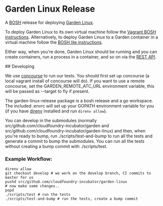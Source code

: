 # Garden Linux Release

A [BOSH](http://docs.cloudfoundry.org/bosh/) release for deploying [Garden Linux](https://github.com/cloudfoundry-incubator/garden-linux).

To deploy Garden Linux to its own virtual machine follow the [Vagrant BOSH instructions](docs/vagrant-bosh.md). Alternatively, to deploy Garden Linux to a Garden container in a virtual machine follow the [BOSH lite instructions](docs/bosh-lite.md).

Either way, when you're done, Garden Linux should be running and you can create containers, run a process in a container, and so on via the [REST API](https://github.com/cloudfoundry-incubator/garden#rest-api).

## Developing

We use [concourse](http://github.com/concourse/concourse) to run our tests. You should first set up concourse (a local vagrant install of concourse will do). If you want to use a remote concourse, set the GARDEN_REMOTE_ATC_URL environment variable, this will be passed as --target to fly if present.

The garden-linux-release package is a bosh release and a go workspace. The included .envrc will set up your GOPATH environment variable for you (if you have [direnv](https://github.com/direnv/direnv) installed and run `direnv allow`). 

You can develop in the submodules (normally src/github.com/cloudfoundry-incubator/garden and src/github.com/cloudfoundry-incubator/garden-linux) and then, when you're ready to bump, run ./scripts/test-and-bump to run all the tests and generate a commit to bump the submodules. You can run all the tests without creating a bump commit with ./scripts/test.

### Example Workflow:

~~~~
direnv allow
git checkout develop # we work on the develop branch, CI commits to master for us
pushd src/github.com/cloudfoundry-incubator/garden-linux
# now make some changes..
popd
./scripts/test # run the tests
./scripts/test-and-bump # run the tests, create a bump commit
~~~~